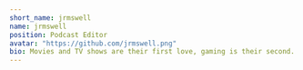 ```yaml
---
short_name: jrmswell
name: jrmswell
position: Podcast Editor
avatar: "https://github.com/jrmswell.png"
bio: Movies and TV shows are their first love, gaming is their second. A surprise to be sure considering all they're known for so far is doing content on Free-to-Play games. But a lover of B-Movies and the classics but swear they aren't a hipster, honest.
---
```


